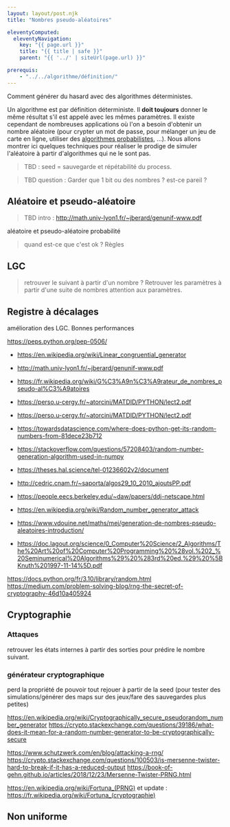 ```yaml
---
layout: layout/post.njk 
title: "Nombres pseudo-aléatoires"

eleventyComputed:
  eleventyNavigation:
    key: "{{ page.url }}"
    title: "{{ title | safe }}"
    parent: "{{ '../' | siteUrl(page.url) }}"

prerequis:
    - "../../algorithme/définition/"
---
```


<!-- début résumé -->

Comment générer du hasard avec des algorithmes déterministes.

<!-- end résumé -->

Un algorithme est par définition déterministe. Il **doit toujours** donner le même résultat s'il est appelé avec les mêmes paramètres. Il existe cependant de nombreuses applications où l'on a besoin d'obtenir un nombre aléatoire (pour crypter un mot de passe, pour mélanger un jeu de carte en ligne, utiliser des [algorithmes probabilistes](https://fr.wikipedia.org/wiki/Algorithme_probabiliste), ...). Nous allons montrer ici quelques techniques pour réaliser le prodige de simuler l'aléatoire à partir d'algorithmes qui ne le sont pas.

> TBD : seed = sauvegarde et répétabilité du process.

>TBD question : Garder que 1 bit ou des nombres ? est-ce pareil ?

## Aléatoire et pseudo-aléatoire

> TBD intro : <http://math.univ-lyon1.fr/~jberard/genunif-www.pdf>

aléatoire et pseudo-aléatoire
probabilité

> quand est-ce que c'est ok ? Règles

## LGC

> retrouver le suivant à partir d'un nombre ? Retrouver les paramètres à partir d'une suite de nombres
attention aux paramètres.

## Registre à décalages

amélioration des LGC.
Bonnes performances

<https://peps.python.org/pep-0506/>

* <https://en.wikipedia.org/wiki/Linear_congruential_generator>
* <http://math.univ-lyon1.fr/~jberard/genunif-www.pdf>
* <https://fr.wikipedia.org/wiki/G%C3%A9n%C3%A9rateur_de_nombres_pseudo-al%C3%A9atoires>
* <https://perso.u-cergy.fr/~atorcini/MATDID/PYTHON/lect2.pdf>
* <https://perso.u-cergy.fr/~atorcini/MATDID/PYTHON/lect2.pdf>
* <https://towardsdatascience.com/where-does-python-get-its-random-numbers-from-81dece23b712>
* <https://stackoverflow.com/questions/57208403/random-number-generation-algorithm-used-in-numpy>
* <https://theses.hal.science/tel-01236602v2/document>
* <http://cedric.cnam.fr/~saporta/algos29_10_2010_ajoutsPP.pdf>

* <https://people.eecs.berkeley.edu/~daw/papers/ddj-netscape.html>
* <https://en.wikipedia.org/wiki/Random_number_generator_attack>
* <https://www.vdouine.net/maths/mej/generation-de-nombres-pseudo-aleatoires-introduction/>
* <https://doc.lagout.org/science/0_Computer%20Science/2_Algorithms/The%20Art%20of%20Computer%20Programming%20%28vol.%202_%20Seminumerical%20Algorithms%29%20%283rd%20ed.%29%20%5BKnuth%201997-11-14%5D.pdf>

<https://docs.python.org/fr/3.10/library/random.html>
<https://medium.com/problem-solving-blog/rng-the-secret-of-cryptography-46d10a405924>

## Cryptographie

### Attaques

retrouver les états internes à partir des sorties pour prédire le nombre suivant.

### générateur cryptographique

perd la propriété de pouvoir tout rejouer à partir de la seed (pour tester des simulations/générer des maps sur des jeux/fare des sauvegardes plus petites)

<https://en.wikipedia.org/wiki/Cryptographically_secure_pseudorandom_number_generator>
<https://crypto.stackexchange.com/questions/39186/what-does-it-mean-for-a-random-number-generator-to-be-cryptographically-secure>

<https://www.schutzwerk.com/en/blog/attacking-a-rng/>
<https://crypto.stackexchange.com/questions/100503/is-mersenne-twister-hard-to-break-if-it-has-a-reduced-output>
<https://book-of-gehn.github.io/articles/2018/12/23/Mersenne-Twister-PRNG.html>

<https://en.wikipedia.org/wiki/Fortuna_(PRNG)> et update : <https://fr.wikipedia.org/wiki/Fortuna_(cryptographie)>

## Non uniforme
